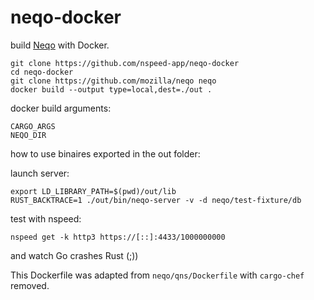 # neqo-docker
build [Neqo](https://github.com/mozilla/neqo) with Docker.

    git clone https://github.com/nspeed-app/neqo-docker
    cd neqo-docker
    git clone https://github.com/mozilla/neqo neqo
    docker build --output type=local,dest=./out .

docker build arguments:

    CARGO_ARGS
    NEQO_DIR

how to use binaires exported in the out folder:

launch server:

    export LD_LIBRARY_PATH=$(pwd)/out/lib 
    RUST_BACKTRACE=1 ./out/bin/neqo-server -v -d neqo/test-fixture/db

test with nspeed:

    nspeed get -k http3 https://[::]:4433/1000000000

and watch Go crashes Rust (;))

This Dockerfile was adapted from `neqo/qns/Dockerfile` with `cargo-chef` removed.